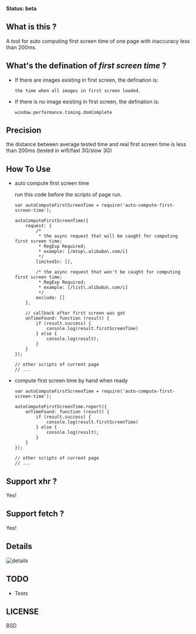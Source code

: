 **Status: beta**

## What is this ?

A tool for auto computing first screen time of one page with inaccuracy less than 200ms.

## What's the defination of *first screen time* ?

+   If there are images existing in first screen, the defination is: 

    ```
    the time when all images in first screen loaded.
    ```

+   If there is no image existing in first screen, the defination is:

    ```
    window.performance.timing.domComplete
    ```

## Precision

the distance between average tested time and real first screen time is less than 200ms (tested in wifi/fast 3G/slow 3G)

## How To Use

+   auto compute first screen time

    run this code before the scripts of page run.

    ```
    var autoComputeFirstScreenTime = require('auto-compute-first-screen-time');
    
    autoComputeFirstScreenTime({
        request: {
            /*
             * the async request that will be caught for computing first screen time;
             * RegExp Required;
             * example: [/mtop\.alibaba\.com/i]
             */
            limitedIn: [],

            /* the async request that won't be caught for computing first screen time;
             * RegExp Required;
             * example: [/list\.alibaba\.com/i]
             */
            exclude: []
        },

        // callback after first screen was got
        onTimeFound: function (result) {
            if (result.success) {
                console.log(result.firstScreenTime)
            } else {
                console.log(result);
            }
        }
    });

    // other scripts of current page
    // ...
    ```

+   compute first screen time by hand when ready

    ```
    var autoComputeFirstScreenTime = require('auto-compute-first-screen-time');

    autoComputeFirstScreenTime.report({
        onTimeFound: function (result) {
            if (result.success) {
                console.log(result.firstScreenTime)
            } else {
                console.log(result);
            }
        }
    });

    // other scripts of current page
    // ...
    ```

## Support xhr ?

Yes!

## Support fetch ?

Yes!

## Details

![details](imgs/2018-07-24-22-04-03.png)

## TODO

+   Tests

## LICENSE

BSD